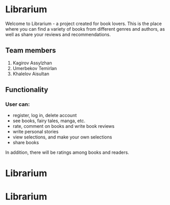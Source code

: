 # Librarium

Welcome to Librarium - a project created for book lovers. This is the place where you can find a variety of books from different genres and authors, as well as share your reviews and recommendations.

## Team members
  1. Kagirov Assylzhan
  2. Umerbekov Temirlan
  3. Khalelov Aisultan

## Functionality
### User can:
- register, log in, delete account
- see books, fairy tales, manga, etc.
- rate, comment on books and write book reviews
- write personal stories
- view selections, and make your own selections
- share books

In addition, there will be ratings among books and readers.
# Librarium
# Librarium
